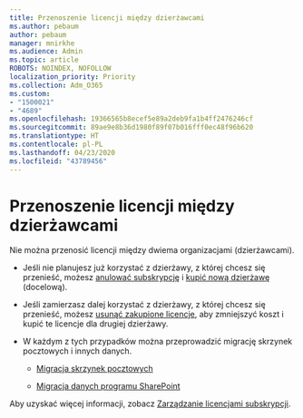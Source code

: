 ```yaml
---
title: Przenoszenie licencji między dzierżawcami
ms.author: pebaum
author: pebaum
manager: mnirkhe
ms.audience: Admin
ms.topic: article
ROBOTS: NOINDEX, NOFOLLOW
localization_priority: Priority
ms.collection: Adm_O365
ms.custom:
- "1500021"
- "4689"
ms.openlocfilehash: 19366565b8ecef5e89a2deb9fa1b4ff2476246cf
ms.sourcegitcommit: 89ae9e8b36d1980f89f07b016fff0ec48f96b620
ms.translationtype: HT
ms.contentlocale: pl-PL
ms.lasthandoff: 04/23/2020
ms.locfileid: "43789456"
---
```

# <a name="transfer-licenses-between-tenants"></a>Przenoszenie licencji między dzierżawcami

Nie można przenosić licencji między dwiema organizacjami (dzierżawcami). 

- Jeśli nie planujesz już korzystać z dzierżawy, z której chcesz się przenieść, możesz [anulować subskrypcję](https://admin.microsoft.com/Adminportal/Home?source=applauncher#/subscriptions) i [kupić nową dzierżawę](https://products.office.com/compare-all-microsoft-office-products-b?rtc=1&activetab=tab:primaryr2) (docelową).

- Jeśli zamierzasz dalej korzystać z dzierżawy, z której chcesz się przenieść, możesz [usunąć zakupione licencje](https://docs.microsoft.com/microsoft-365/commerce/licenses/buy-licenses?view=o365-worldwide), aby zmniejszyć koszt i kupić te licencje dla drugiej dzierżawy.

- W każdym z tych przypadków można przeprowadzić migrację skrzynek pocztowych i innych danych.

    - [Migracja skrzynek pocztowych](https://docs.microsoft.com/Exchange/mailbox-migration/migrate-mailboxes-across-tenants)

    - [Migracja danych programu SharePoint](https://aka.ms/modernSpoAdminCenter/CloudContentMigrations)

Aby uzyskać więcej informacji, zobacz [Zarządzanie licencjami subskrypcji](https://docs.microsoft.com/microsoft-365/commerce/licenses/buy-licenses?view=o365-worldwide).
